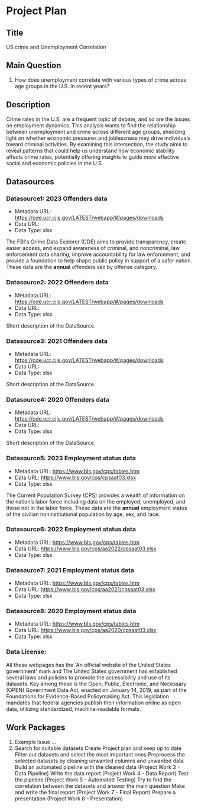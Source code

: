 # Project Plan

## Title
<!-- Give your project a short title. -->
US crime and Unemployment Correlation

## Main Question

<!-- Think about one main question you want to answer based on the data. -->
1. How does unemployment correlate with various types of crime across age groups in the U.S. in recent years?

## Description

Crime rates in the U.S. are a frequent topic of debate, and so are the issues on employment dynamics. 
This analysis wants to find the relationship between unemployment and crime across different age groups, 
shedding light on whether economic pressures and joblessness may drive individuals toward criminal activities. 
By examining this intersection, the study aims to reveal patterns that could help us understand how economic stability affects crime rates, 
potentially offering insights to guide more effective social and economic policies in the U.S.


## Datasources

<!-- Describe each datasources you plan to use in a section. Use the prefic "DatasourceX" where X is the id of the datasource. -->

### Datasource1: 2023 Offenders data
* Metadata URL: https://cde.ucr.cjis.gov/LATEST/webapp/#/pages/downloads
* Data URL: 
* Data Type: xlsx

The FBI's Crime Data Explorer (CDE) aims to provide transparency, create easier access, and expand awareness of criminal, 
and noncriminal, law enforcement data sharing; improve accountability for law enforcement; and provide a foundation to help 
shape public policy in support of a safer nation. These data are the **annual** offenders sex by offense category.

### Datasource2: 2022 Offenders data
* Metadata URL: https://cde.ucr.cjis.gov/LATEST/webapp/#/pages/downloads
* Data URL: 
* Data Type: xlsx

Short description of the DataSource.

### Datasource3: 2021 Offenders data
* Metadata URL: https://cde.ucr.cjis.gov/LATEST/webapp/#/pages/downloads
* Data URL: 
* Data Type: xlsx

Short description of the DataSource.

### Datasource4: 2020 Offenders data
* Metadata URL: https://cde.ucr.cjis.gov/LATEST/webapp/#/pages/downloads
* Data URL: 
* Data Type: xlsx

Short description of the DataSource.

### Datasource5: 2023 Employment status data
* Metadata URL: https://www.bls.gov/cps/tables.htm
* Data URL: https://www.bls.gov/cps/cpsaat03.xlsx
* Data Type: xlsx

The Current Population Survey (CPS) provides a wealth of information on the nation’s labor force including data on the employed, 
unemployed, and those not in the labor force. These data are the **annual** employment status of the civilian noninstitutional population 
by age, sex, and race.  

### Datasource6: 2022 Employment status data
* Metadata URL: https://www.bls.gov/cps/tables.htm
* Data URL: https://www.bls.gov/cps/aa2022/cpsaat03.xlsx
* Data Type: xlsx  

### Datasource7: 2021 Employment status data
* Metadata URL: https://www.bls.gov/cps/tables.htm
* Data URL: https://www.bls.gov/cps/aa2021/cpsaat03.xlsx
* Data Type: xlsx  

### Datasource8: 2020 Employment status data
* Metadata URL: https://www.bls.gov/cps/tables.htm
* Data URL: https://www.bls.gov/cps/aa2020/cpsaat03.xlsx
* Data Type: xlsx  

### Data License: 
All these webpages has the 'An official website of the United States government' mark and The United States government has established several 
laws and policies to promote the accessibility and use of its datasets. Key among these is the Open, Public, Electronic, and 
Necessary (OPEN) Government Data Act, enacted on January 14, 2019, as part of the Foundations for Evidence-Based Policymaking Act. 
This legislation mandates that federal agencies publish their information online as open data, utilizing standardized, machine-readable formats.

## Work Packages

<!-- List of work packages ordered sequentially, each pointing to an issue with more details. -->

1. Example Issue ...
2. 
    Search for suitable datasets
    Create Project plan and keep up to date
    Filter out datasets and select the most important ones
    Preprocess the selected datasets by cleaning unwanted columns and unwanted data
    Build an automated pipeline with the cleaned data (Project Work 3 - Data Pipeline)
    Write the data report (Project Work 4 - Data Report)
    Test the pipeline (Project Work 5 - Automated Testing)
    Try to find the correlation between the datasets and answer the main question
    Make and write the final report (Project Work 7 - Final Report)
    Prepare a presentation (Project Work 8 - Presentation)
